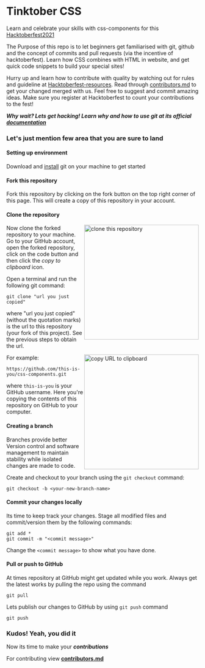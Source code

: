 # Tinktober CSS
Learn and celebrate your skills with css-components for this [Hacktoberfest2021](https://hacktoberfest.digitalocean.com/)

The Purpose of this repo is to let beginners get familiarised with git, github and the concept of commits and pull requests (via the incentive of hacktoberfest). Learn how CSS combines with HTML in website, and get quick code snippets to build your special sites!

Hurry up and learn how to contribute with quality by watching out for rules and guideline at [Hacktoberfest-resources](https://hacktoberfest.digitalocean.com/resources). Read through [contributors.md](https://github.com/TinkerHub-GCEK/Tinktober-CSS/blob/master/contributors.md) to get your changed merged with us. Feel free to suggest and commit amazing ideas. Make sure you register at Hacktoberfest to count your contributions to the fest!

***Why wait? Lets get hacking! Learn why and how to use git at its official [documentation](https://git-scm.com/doc)***

### Let's just mention few area that you are sure to land

#### Setting up environment
Download and [install](https://docs.github.com/en/get-started/quickstart/set-up-git) git on your machine to get started

#### Fork this repository

Fork this repository by clicking on the fork button on the top right corner of this page.
This will create a copy of this repository in your account.

#### Clone the repository

<img align="right" width="300" src="https://firstcontributions.github.io/assets/Readme/clone.png" alt="clone this repository" />

Now clone the forked repository to your machine. Go to your GitHub account, open the forked repository, click on the code button and then click the _copy to clipboard_ icon.

Open a terminal and run the following git command:

```
git clone "url you just copied"
```

where "url you just copied" (without the quotation marks) is the url to this repository (your fork of this project). See the previous steps to obtain the url.

<img align="right" width="300" src="https://firstcontributions.github.io/assets/Readme/copy-to-clipboard.png" alt="copy URL to clipboard" />

For example:

```
https://github.com/this-is-you/css-components.git
```

where `this-is-you` is your GitHub username. Here you're copying the contents of this repository on GitHub to your computer.

#### Creating a branch
Branches provide better Version control and software management to maintain stability while isolated changes are made to code.

Create and checkout to your branch using the `git checkout` command:

```
git checkout -b <your-new-branch-name>
```

#### Commit your changes locally
Its time to keep track your changes. Stage all modified files and commit/version them by the following commands:
```
git add *
git commit -m "<commit message>"
```
Change the `<commit message>` to show what you have done.

#### Pull or push to GitHub
At times repository at GitHub might get updated while you work. Always get the latest works by pulling the repo using the command
```
git pull
```
Lets publish our changes to GitHub by using `git push` command
```
git push
```

### Kudos! Yeah, you did it
Now its time to make your _**contributions**_

For contributing view **[contributors.md](https://github.com/TinkerHub-GCEK/Tinktober-CSS/blob/master/contributors.md)**
